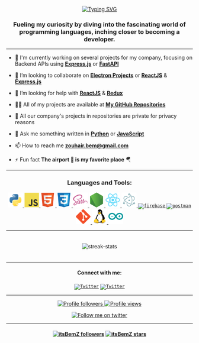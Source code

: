 
<!-- Cover -->
<!-- <p align="center">
  <img  align="center" alt="Image" width="100%" src="https://raw.githubusercontent.com/itsBemZ/itsBemZ/main/src/Assest/gif/super-mario-banner.gif?raw=true" />
</p> -->

<p align="center">
  <a href="https://git.io/typing-svg">
    <img src="https://readme-typing-svg.demolab.com?font=Fira+Code&weight=500&size=22&duration=3000&pause=5000&color=38C2FF&center=true&vCenter=true&width=210&height=30&lines=Hi+%F0%9F%91%8B%2C+I'm+BemZ" alt="Typing SVG" />
  </a>
  <h3 align="center">Fueling my curiosity by diving into the fascinating world of programming languages, inching closer to becoming a developer.</h3>
</p>

---
<!-- Fist project when i was learning JavaScript -->
<!-- - 🔭 I’m currently working on **[Guess The Number](https://itsBemZ.github.io/Guess-The-Number/)** <span><a href="https://itsBemZ.github.io/Guess-The-Number/" target="blank">
<img  src="https://img.shields.io/website?down_color=red&down_message=offline&label=&style=plastic&up_color=green&up_message=online&url=https%3A%2F%2FitsBemZ.github.io%2FGuess-The-Number%2F" alt="zouhair_bem" /></a></span> - Web-Game using [Vanilla JavaScript](http://vanilla-js.com/) -->

- 🔭 I'm currently working on several projects for my company, focusing on Backend APIs using **[Express.js](https://expressjs.com/)** or **[FastAPI](https://fastapi.tiangolo.com/)**

<!-- Learn them already -->
<!-- - 🌱 I’m currently learning **[Python](https://www.python.org/) ,** **[JavaScript](https://www.javascript.com/)** & **[ReactJS](https://reactjs.org/)** Projects -->

- 👯 I’m looking to collaborate on **[Electron Projects](https://www.electronjs.org/)** or **[ReactJS](https://reactjs.org/)** & **[Express.js](https://expressjs.com/)**

- 🤝 I’m looking for help with **[ReactJS](https://reactjs.org/)** & **[Redux](https://redux.js.org/)**

- 👨‍💻 All of my projects are available at **[My GitHub Repositories](https://github.com/itsBemZ?tab=repositories)** 
  
- 🚫 All our company's projects in repositories are private for privacy reasons

- 💬 Ask me something written in **[Python](https://www.python.org/)** or **[JavaScript](https://en.wikipedia.org/wiki/JavaScript)**

- 📫 How to reach me **[zouhair.bem@gmail.com](mailto:zouhair.bem@gmail.com)**

- ⚡ Fun fact **The airport 🛫 is my favorite place** 🪂

---

<h3 align="center">Languages and Tools:</h3>
<p align="center">
  <a href="https://www.python.org/" target="_blank" rel="noreferrer"> 
    <code><img src="https://raw.githubusercontent.com/devicons/devicon/master/icons/python/python-original.svg" alt="python" width="40" height="40"/></code>
  </a>
  <a href="https://developer.mozilla.org/en-US/docs/Web/JavaScript" target="_blank" rel="noreferrer"> 
    <code><img src="https://raw.githubusercontent.com/devicons/devicon/master/icons/javascript/javascript-original.svg" alt="javascript" width="40" height="40"/></code>
  </a> 
  <a href="https://www.w3.org/html/" target="_blank" rel="noreferrer"> 
    <code><img src="https://raw.githubusercontent.com/devicons/devicon/master/icons/html5/html5-original.svg" alt="html5" width="40" height="40"/></code> 
  </a> 
  <a href="https://www.w3schools.com/css/" target="_blank" rel="noreferrer"> 
    <code><img src="https://raw.githubusercontent.com/devicons/devicon/master/icons/css3/css3-original.svg" alt="css3" width="40" height="40"/></code> 
  </a> 
  <a href="https://sass-lang.com" target="_blank" rel="noreferrer"> 
    <code><img src="https://raw.githubusercontent.com/devicons/devicon/master/icons/sass/sass-original.svg" alt="sass" width="40" height="40"/></code> 
  </a> 
  <a href="https://nodejs.org" target="_blank" rel="noreferrer"> 
    <code><img src="https://raw.githubusercontent.com/devicons/devicon/master/icons/nodejs/nodejs-original.svg" alt="NodeJs" width="40" height="40"/></code>
  </a> 
  <a href="https://reactjs.org/" target="_blank" rel="noreferrer"> 
    <code><img src="https://raw.githubusercontent.com/devicons/devicon/master/icons/react/react-original.svg" alt="react" width="40" height="40"/></code> 
  </a> 
  <a href="https://www.electronjs.org" target="_blank" rel="noreferrer"> 
    <code><img src="https://raw.githubusercontent.com/devicons/devicon/master/icons/electron/electron-original.svg" alt="electron" width="40" height="40"/></code> 
  </a>
  <a href="https://firebase.google.com/" target="_blank" rel="noreferrer"> 
    <code><img src="https://www.vectorlogo.zone/logos/firebase/firebase-icon.svg" alt="firebase" width="40" height="40"/></code> 
  </a>
  <a href="https://postman.com" target="_blank" rel="noreferrer"> 
    <code><img src="https://www.vectorlogo.zone/logos/getpostman/getpostman-icon.svg" alt="postman" width="40" height="40"/></code> 
  </a> 
  <a href="https://git-scm.com/" target="_blank" rel="noreferrer"> 
    <code><img src="https://raw.githubusercontent.com/devicons/devicon/master/icons/git/git-original.svg" alt="git" width="40" height="40"/></code>
  </a> 
  <a href="https://www.linux.org/" target="_blank" rel="noreferrer"> 
    <code><img src="https://raw.githubusercontent.com/devicons/devicon/master/icons/linux/linux-original.svg" alt="Linux" width="40" height="40"/></code>
  </a> 
  <a href="https://www.arduino.cc/" target="_blank" rel="noreferrer"> 
    <code><img src="https://raw.githubusercontent.com/devicons/devicon/master/icons/arduino/arduino-original.svg" alt="Arduino"  width="40"  height="40"/></code>
  </a>
</p>

---

<p align="center">
  <img align="center"  src="https://github-readme-streak-stats.herokuapp.com/?user=itsbemz&&theme=transparent" alt="streak-stats" style="padding: 20px;"/>
</p>

---

<h4 align="center">Connect with me:</h4>
<p align="center">
  <a href="https://twitter.com/zouhair_bem" target="blank">
    <code><img  src="https://raw.githubusercontent.com/rahuldkjain/github-profile-readme-generator/master/src/images/icons/Social/twitter.svg" alt="Twitter" height="30" width="40" /></code></a>
  <a href="https://instagram.com/zouhair_bem" target="blank">
    <code><img  src="https://raw.githubusercontent.com/rahuldkjain/github-profile-readme-generator/master/src/images/icons/Social/instagram.svg" alt="Twitter" height="30" width="40" /></code></a>
</p>

---

<p align="center"> 
  <a href="https://github.com/itsBemZ/" target="blank">
    <img  src="https://img.shields.io/github/followers/itsBemZ?logo=github&style=flat" alt="Profile followers" />
    <img  src="https://komarev.com/ghpvc/?username=itsbemz&label=Profile%20views&color=0e75b6&style=flat" alt="Profile views" />
  </a> 
</p>
<p align="center">
  <a href="https://twitter.com/zouhair_bem" target="blank">
    <img  src="https://img.shields.io/twitter/follow/zouhair_bem?color=blue&logo=twitter&style=flat" alt="Follow me on twitter" />
  </a> 
</p>

---
<h4 align="center">
  <a  href="https://github.com/itsBemZ?tab=followers" target="blank"><img src="https://img.shields.io/github/followers/itsBemZ?style=plastic" alt="itsBemZ followers" /></a>
  <a  href="https://github.com/itsBemZ/" target="blank"><img src="https://img.shields.io/github/stars/itsBemZ?style=plastic" alt="itsBemZ stars" /></a>
</h4>
